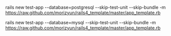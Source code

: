 rails new test-app --database=postgresql --skip-test-unit --skip-bundle -m https://raw.github.com/morizyun/rails4_template/master/app_template.rb

rails new test-app --database=mysql --skip-test-unit --skip-bundle -m https://raw.github.com/morizyun/rails4_template/master/app_template.rb